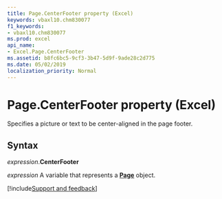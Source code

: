 ```yaml
---
title: Page.CenterFooter property (Excel)
keywords: vbaxl10.chm830077
f1_keywords:
- vbaxl10.chm830077
ms.prod: excel
api_name:
- Excel.Page.CenterFooter
ms.assetid: b8fc6bc5-9cf3-3b47-5d9f-9ade28c2d775
ms.date: 05/02/2019
localization_priority: Normal
---
```



# Page.CenterFooter property (Excel)

Specifies a picture or text to be center-aligned in the page footer.


## Syntax

_expression_.**CenterFooter**

_expression_ A variable that represents a **[Page](Excel.Page.md)** object.




[!include[Support and feedback](~/includes/feedback-boilerplate.md)]